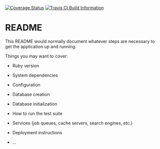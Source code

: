 <div>
<span>
<a href='https://coveralls.io/github/moneil868/tbd-scheduler?branch=master'><img src='https://coveralls.io/repos/github/moneil868/tbd-scheduler/badge.svg?branch=master' alt='Coverage Status' /></a>
</span>
<span>
<a href='https://travis-ci.org/moneil868/tbd-scheduler'><img src='https://travis-ci.org/moneil868/tbd-scheduler.svg?branch=master' alt='Travis CI Build Information' /></a>
</span>

</div>

# README

This README would normally document whatever steps are necessary to get the
application up and running.

Things you may want to cover:

* Ruby version

* System dependencies

* Configuration

* Database creation

* Database initialization

* How to run the test suite

* Services (job queues, cache servers, search engines, etc.)

* Deployment instructions

* ...
